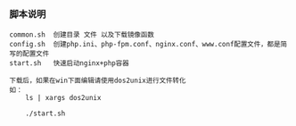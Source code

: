 ### 脚本说明

    common.sh  创建目录 文件 以及下载镜像函数
    config.sh  创建php.ini、php-fpm.conf、nginx.conf、www.conf配置文件，都是简写的配置文件
    start.sh   快速启动nginx+php容器
    
    下载后，如果在win下面编辑请使用dos2unix进行文件转化
    如：
        ls | xargs dos2unix
        
        ./start.sh